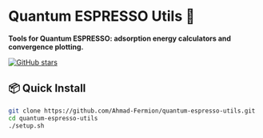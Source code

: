 # Quantum ESPRESSO Utils 🚀

**Tools for Quantum ESPRESSO: adsorption energy calculators and convergence plotting.**

[![GitHub stars](https://img.shields.io/github/stars/Ahmad-Fermion/quantum-espresso-utils)](https://github.com/Ahmad-Fermion/quantum-espresso-utils)

## 📦 Quick Install
```bash
git clone https://github.com/Ahmad-Fermion/quantum-espresso-utils.git
cd quantum-espresso-utils
./setup.sh
